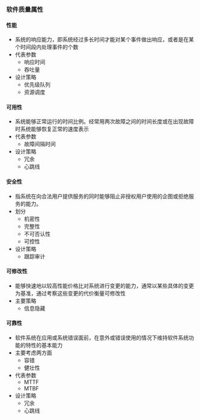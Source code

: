 ### 软件质量属性
#### 性能
* 系统的响应能力，即系统经过多长时间才能对某个事件做出响应，或者是在某个时间段内处理事件的个数
* 代表参数
	* 响应时间
	* 吞吐量
* 设计策略
	* 优先级队列
	* 资源调度
#### 可用性
* 系统能够正常运行的时间比例。经常用两次故障之间的时间长度或在出现故障时系统能够恢复正常的速度表示
* 代表参数
	* 故障间隔时间
* 设计策略
	* 冗余
	* 心跳线
#### 安全性
* 指系统在向合法用户提供服务的同时能够阻止非授权用户使用的企图或拒绝服务的能力。
* 划分
	* 机密性
	* 完整性
	* 不可否认性
	* 可控性
* 设计策略
	* 跟踪审计
#### 可修改性
* 能够快速地以较高性能价格比对系统进行变更的能力，通常以某些具体的变更为基准，通过考察这些变更的代价衡量可修改性
* 主要策略
	* 信息隐藏
#### 可靠性
* 软件系统在应用或系统错误面前，在意外或错误使用的情况下维持软件系统功能的特性的基本能力
* 主要考虑两方面
	* 容错
	* 健壮性
* 代表参数
	* MTTF
	* MTBF
* 设计策略
	* 冗余
	* 心跳线